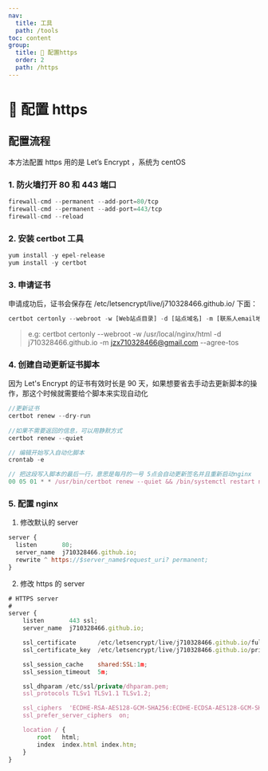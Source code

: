 ```yaml
---
nav:
  title: 工具
  path: /tools
toc: content
group:
  title: 💊 配置https
  order: 2
  path: /https
---
```


# 💊 配置 https

## 配置流程

本方法配置 https 用的是 Let’s Encrypt ，系统为 centOS

### 1. 防火墙打开 80 和 443 端口

```js
firewall-cmd --permanent --add-port=80/tcp
firewall-cmd --permanent --add-port=443/tcp
firewall-cmd --reload
```

### 2. 安装 certbot 工具

```js
yum install -y epel-release
yum install -y certbot
```

### 3. 申请证书

申请成功后，证书会保存在 /etc/letsencrypt/live/j710328466.github.io/ 下面：

```js
certbot certonly --webroot -w [Web站点目录] -d [站点域名] -m [联系人email地址] --agree-tos
```

> e.g: certbot certonly --webroot -w /usr/local/nginx/html -d j710328466.github.io -m <jzx710328466@gmail.com> --agree-tos

### 4. 创建自动更新证书脚本

因为 Let's Encrypt 的证书有效时长是 90 天，如果想要省去手动去更新脚本的操作，那这个时候就需要给个脚本来实现自动化

```js
//更新证书
certbot renew --dry-run
 
//如果不需要返回的信息，可以用静默方式
certbot renew --quiet

// 编辑开始写入自动化脚本
crontab -e

// 把这段写入脚本的最后一行，意思是每月的一号 5点会自动更新签名并且重新启动nginx
00 05 01 * * /usr/bin/certbot renew --quiet && /bin/systemctl restart nginx
```

### 5. 配置 nginx

1. 修改默认的 server

```js
server {
  listen       80;
  server_name  j710328466.github.io;
  rewrite ^ https://$server_name$request_uri? permanent;
}
```

2. 修改 https 的 server

```js
# HTTPS server
#
server {
    listen       443 ssl;
    server_name  j710328466.github.io;

    ssl_certificate      /etc/letsencrypt/live/j710328466.github.io/fullchain.pem;
    ssl_certificate_key  /etc/letsencrypt/live/j710328466.github.io/privkey.pem;

    ssl_session_cache    shared:SSL:1m;
    ssl_session_timeout  5m;

    ssl_dhparam /etc/ssl/private/dhparam.pem;
    ssl_protocols TLSv1 TLSv1.1 TLSv1.2;

    ssl_ciphers  'ECDHE-RSA-AES128-GCM-SHA256:ECDHE-ECDSA-AES128-GCM-SHA256:ECDHE-RSA-AES256-GCM-SHA384:ECDHE-ECDSA-AES256-GCM-SHA384:DHE-RSA-AES128-GCM-SHA256:DHE-DSS-AES128-GCM-SHA256:kEDH+AESGCM:ECDHE-RSA-AES128-SHA256:ECDHE-ECDSA-AES128-SHA256:ECDHE-RSA-AES128-SHA:ECDHE-ECDSA-AES128-SHA:ECDHE-RSA-AES256-SHA384:ECDHE-ECDSA-AES256-SHA384:ECDHE-RSA-AES256-SHA:ECDHE-ECDSA-AES256-SHA:DHE-RSA-AES128-SHA256:DHE-RSA-AES128-SHA:DHE-DSS-AES128-SHA256:DHE-RSA-AES256-SHA256:DHE-DSS-AES256-SHA:DHE-RSA-AES256-SHA:AES128-GCM-SHA256:AES256-GCM-SHA384:AES128:AES256:AES:DES-CBC3-SHA:HIGH:!aNULL:!eNULL:!EXPORT:!DES:!RC4:!MD5:!PSK';
    ssl_prefer_server_ciphers  on;

    location / {
        root   html;
        index  index.html index.htm;
    }
}
```
